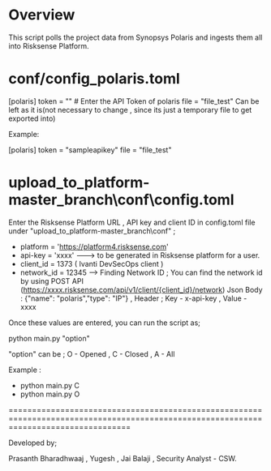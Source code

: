 # Overview

This script polls the project data from Synopsys Polaris and ingests them all into Risksense Platform.

# conf/config_polaris.toml

[polaris]
token = "" # Enter the API Token of polaris
file = "file_test" Can be left as it is(not necessary to change , since its just a temporary file to get exported into)

Example:

[polaris]
token = "sampleapikey"
file = "file_test"


# upload_to_platform-master_branch\conf\config.toml

Enter the Risksense Platform URL , API key and client ID in config.toml file under "upload_to_platform-master_branch\conf" ; 

* platform = 'https://platform4.risksense.com' 
* api-key = 'xxxx'   ---> to be generated in Risksense platform for a user.
* client_id = 1373 ( Ivanti DevSecOps client )
* network_id = 12345 --> Finding Network ID ; You can find the network id by using POST API (https://xxxx.risksense.com/api/v1/client/{client_id}/network) Json Body : {"name": "polaris","type": "IP"} , Header ; Key - x-api-key , Value - xxxx

Once these values are entered, you can run the script as;

python main.py "option"

"option" can be ;
O - Opened , C - Closed , A - All 


Example :

* python main.py C
* python main.py O

 
======================================================================================================================================

Developed by;

Prasanth Bharadhwaaj ,
Yugesh ,
Jai Balaji ,
Security Analyst - CSW.

